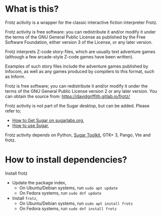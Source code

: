 What is this?
=============

Frotz activity is a wrapper for the classic interactive fiction
interpreter Frotz.

Frotz activity is free software: you can redistribute it and/or modify
it under the terms of the GNU General Public License as published by
the Free Software Foundation, either version 3 of the License, or any
later version.

Frotz interprets Z-code story-files, which are usually text adventure
games (although a few arcade-style Z-code games have been written).

Examples of such story files include the adventure games published by
Infocom, as well as any games produced by compilers to this format, such
as Inform.

Frotz is free software; you can redistribute it and/or modify it under
the terms of the GNU General Public License version 2 or any later
version.  You can obtain the source from:
https://davidgriffith.gitlab.io/frotz/

Frotz activity is not part of the Sugar desktop, but can be added.
Please refer to;

* [How to Get Sugar on sugarlabs.org](https://sugarlabs.org/),
* [How to use Sugar](https://help.sugarlabs.org/),

Frotz activity depends on Python, [Sugar
Toolkit](https://github.com/sugarlabs/sugar-toolkit-gtk3), GTK+ 3, Pango, Vte and frotz.


How to install dependencies?
============================

Install frotz

* Update the package index,
   - On Ubuntu/Debian systems, run
   ```sudo apt update```
   - On Fedora systems, run
   ```sudo dnf update```
* Install `frotz`,
   - On Ubuntu/Debian systems, run
    ```sudo apt install frotz```
   - On Fedora systems, run
    ```sudo dnf install frotz```
